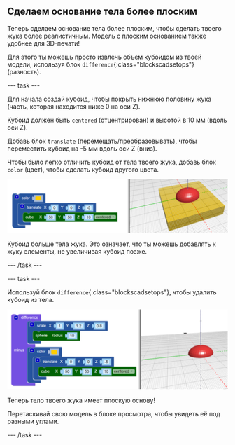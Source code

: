 ## Сделаем основание тела более плоским

Теперь сделаем основание тела более плоским, чтобы сделать твоего жука более реалистичным. Модель с плоским основанием также удобнее для 3D-печати!

Для этого ты можешь просто извлечь объем кубоидом из твоей модели, используя блок `difference`{:class="blockscadsetops"} (разность).

--- task ---

Для начала создай кубоид, чтобы покрыть нижнюю половину жука (часть, которая находится ниже 0 на оси Z).

Кубоид должен быть `centered` (отцентрирован) и высотой в 10 мм (вдоль оси Z).

Добавь блок `translate` (перемещать/преобразовывать), чтобы переместить кубоид на -5 мм вдоль оси Z (вниз).

Чтобы было легко отличить кубоид от тела твоего жука, добавь блок `color` (цвет), чтобы сделать кубоид другого цвета.

![снимок экрана](images/bug-body-cuboid.png)

Кубоид больше тела жука. Это означает, что ты можешь добавлять к жуку элементы, не увеличивая кубоид позже.

--- /task ---

--- task ---

Используй блок `difference`{:class="blockscadsetops"}, чтобы удалить кубоид из тела.

![снимок экрана](images/bug-difference.png)

Теперь тело твоего жука имеет плоскую основу!

Перетаскивай свою модель в блоке просмотра, чтобы увидеть её под разными углами.

--- /task ---



  
